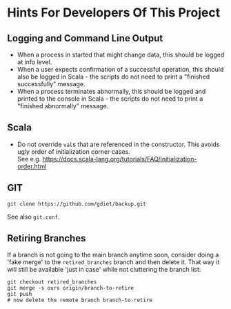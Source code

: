 # Hints For Developers Of This Project

## Logging and Command Line Output

- When a process in started that might change data, this should be logged at info level.
- When a user expects confirmation of a successful operation, this should also be logged in Scala - the scripts do not need to print a "finished successfully" message.
- When a process terminates abnormally, this should be logged and printed to the console in Scala - the scripts do not need to print a "finished abnormally" message.

## Scala

* Do not override `val`s that are referenced in the constructor. This avoids ugly order of initialization corner cases.
  <br>See e.g. https://docs.scala-lang.org/tutorials/FAQ/initialization-order.html

## GIT

```
git clone https://github.com/gdiet/backup.git
```
See also `git.conf`.

## Retiring Branches

If a branch is not going to the main branch anytime soon, consider doing a 'fake merge' to the `retired_branches` branch and then delete it. That way it will still be available 'just in case' while not cluttering the branch list:

    git checkout retired_branches
    git merge -s ours origin/branch-to-retire
    git push
    # now delete the remote branch branch-to-retire
